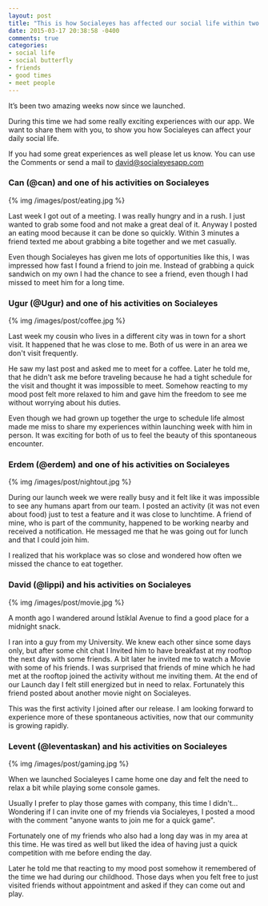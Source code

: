 ```yaml
---
layout: post
title: "This is how Socialeyes has affected our social life within two weeks"
date: 2015-03-17 20:38:58 -0400
comments: true
categories: 
- social life
- social butterfly
- friends
- good times
- meet people
---
```

It’s been two amazing weeks now since we launched. 

During this time we had some really exciting experiences with our app. 
We want to share them with you, to show you how Socialeyes can affect your daily 
social life.

If you had some great experiences as well please let us know. 
You can use the Comments or send a mail to david@socialeyesapp.com

<p style="text-align:center">
<h3><b>Can (@can)</b> and one of his activities on Socialeyes</h3>
{% img /images/post/eating.jpg %}
</p>

Last week I got out of a meeting. I was really hungry and in a rush. I just wanted to grab
some food and not make a great deal of it. Anyway I posted an eating mood because it 
can be done so quickly. Within 3 minutes a friend texted me about grabbing a bite 
together and we met casually.

Even though Socialeyes has given me lots of opportunities like this, I was impressed 
how fast I found a friend to join me. Instead of grabbing a quick sandwich on my own I 
had the chance to see a friend, even though I had missed to meet him for a long time.
<!-- more -->
<p style="text-align:center">
<h3><b>Ugur (@Ugur)</b> and one of his activities on Socialeyes</h3>
{% img /images/post/coffee.jpg %}
</p>

Last week my cousin who lives in a different city was in town for a short visit. It 
happened that he was close to me. Both of us were in an area we don't visit frequently. 

He saw my last post and asked me to meet for a coffee. Later he told me, that he didn't 
ask me before traveling because he had a tight schedule for the visit and thought it was 
impossible to meet. Somehow reacting to my mood post felt more relaxed to him and 
gave him the freedom to see me without worrying about his duties.

Even though we had grown up together the urge to schedule life almost made me miss 
to share my experiences within launching week with him in person. It was exciting for 
both of us to feel the beauty of this spontaneous encounter.

<p style="text-align:center">
<h3><b>Erdem (@erdem)</b> and one of his activities on Socialeyes</h3>
{% img /images/post/nightout.jpg %}
</p>

During our launch week we were really busy and it felt like it was impossible to see any 
humans apart from our team. I posted an activity (it was not even about food) just to test 
a feature and it was close to lunchtime. A friend of mine, who is part of the community, 
happened to be working nearby and received a notification. He messaged me that he 
was going out for lunch and that I could join him.

I realized that his workplace was so close and wondered how often we missed the 
chance to eat together.

<p style="text-align:center">
<h3><b>David (@lippi)</b> and his activities on Socialeyes</h3>
{% img /images/post/movie.jpg %}
</p>

A month ago I wandered around İstiklal Avenue to find a good place for a midnight 
snack.

I ran into a guy from my University. We knew each other since some days only, but after 
some chit chat I Invited him to have breakfast at my rooftop the next day with some friends.
A bit later he invited me to watch a Movie with some of his friends. I was 
surprised that friends of mine which he had met at the rooftop joined the activity without 
me inviting them. At the end of our Launch day I felt still energized but in need to relax. 
Fortunately this friend posted about another movie night on Socialeyes.

This was the first activity I joined after our release. I am looking forward to experience 
more of these spontaneous activities, now that our community is growing rapidly.

<p style="text-align:center">
<h3><b>Levent (@leventaskan)</b> and his activities on Socialeyes</h3>
{% img /images/post/gaming.jpg %}
</p>

When we launched Socialeyes I came home one day and felt the need to relax a bit
while playing some console games.

Usually I prefer to play those games with company, this time I didn't...
Wondering if I can invite one of my friends via Socialeyes, I 
posted a mood with the comment "anyone wants to join me for a quick game". 

Fortunately one of my friends who also had a long day was in my area at this time. He 
was tired as well but liked the idea of having just a quick competition with me before 
ending the day. 

Later he told me that reacting to my mood post somehow it remembered of the time we 
had during our childhood. Those days when you felt free to just visited friends without 
appointment and asked if they can come out and play.
